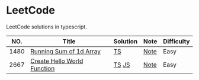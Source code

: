# LeetCode

LeetCode solutions in typescript.

| NO.  | Title                                                                                    | Solution                                                                                                                                                                                                                                | Note                                                                                                                                        | Difficulty |
| ---- | ---------------------------------------------------------------------------------------- | --------------------------------------------------------------------------------------------------------------------------------------------------------------------------------------------------------------------------------------- | ------------------------------------------------------------------------------------------------------------------------------------------- | ---------- |
| 1480 | [Running Sum of 1d Array](https://leetcode.com/problems/running-sum-of-1d-array)         | [TS](https://github.com/annshiv/Leetcode-solutions/blob/8352a3c562f2a3844debb0b568782dfa760febdf/1480.%20Running%20Sum%20of%201d%20Array/solution.ts)                                                                                   | [Note](https://github.com/annshiv/Leetcode-solutions/blob/8352a3c562f2a3844debb0b568782dfa760febdf/1480.%20Running%20Sum%20of%201d%20Array) | Easy       |
| 2667 | [Create Hello World Function](https://leetcode.com/problems/create-hello-world-function) | [TS](https://github.com/annshiv/Leetcode-solutions/blob/main/2667.%20Create%20Hello%20World%20Function/solution.ts) [JS](https://github.com/annshiv/Leetcode-solutions/blob/main/2667.%20Create%20Hello%20World%20Function/solution.js) | [Note](https://github.com/annshiv/Leetcode-solutions/blob/main/2667.%20Create%20Hello%20World%20Function)                                   | Easy       |
